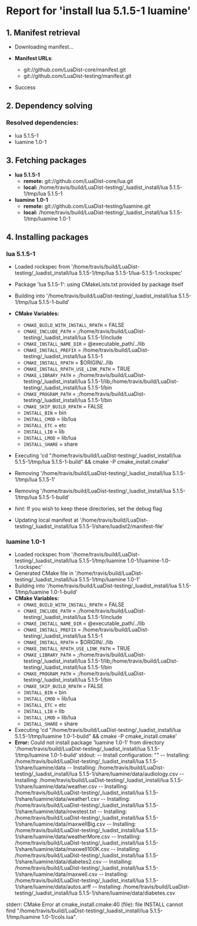 # Report for 'install lua 5.1.5-1 luamine'


## 1. Manifest retrieval

- Downloading manifest...

- **Manifest URLs**:
    - git://github.com/LuaDist-core/manifest.git
    - git://github.com/LuaDist-testing/manifest.git
- Success

## 2. Dependency solving


### Resolved dependencies:
- lua 5.1.5-1
- luamine 1.0-1

## 3. Fetching packages

- **lua 5.1.5-1**
    - **remote:** git://github.com/LuaDist-core/lua.git
    - **local:** /home/travis/build/LuaDist-testing/_luadist_install/lua 5.1.5-1/tmp/lua 5.1.5-1
- **luamine 1.0-1**
    - **remote:** git://github.com/LuaDist-testing/luamine.git
    - **local:** /home/travis/build/LuaDist-testing/_luadist_install/lua 5.1.5-1/tmp/luamine 1.0-1

## 4. Installing packages


### lua 5.1.5-1
- Loaded rockspec from '/home/travis/build/LuaDist-testing/_luadist_install/lua 5.1.5-1/tmp/lua 5.1.5-1/lua-5.1.5-1.rockspec'
- Package 'lua 5.1.5-1': using CMakeLists.txt provided by package itself
- Building into '/home/travis/build/LuaDist-testing/_luadist_install/lua 5.1.5-1/tmp/lua 5.1.5-1-build'
- **CMake Variables:**
    - `CMAKE_BUILD_WITH_INSTALL_RPATH` = FALSE
    - `CMAKE_INCLUDE_PATH` = ;/home/travis/build/LuaDist-testing/_luadist_install/lua 5.1.5-1/include
    - `CMAKE_INSTALL_NAME_DIR` = @executable_path/../lib
    - `CMAKE_INSTALL_PREFIX` = /home/travis/build/LuaDist-testing/_luadist_install/lua 5.1.5-1
    - `CMAKE_INSTALL_RPATH` = $ORIGIN/../lib
    - `CMAKE_INSTALL_RPATH_USE_LINK_PATH` = TRUE
    - `CMAKE_LIBRARY_PATH` = ;/home/travis/build/LuaDist-testing/_luadist_install/lua 5.1.5-1/lib;/home/travis/build/LuaDist-testing/_luadist_install/lua 5.1.5-1/bin
    - `CMAKE_PROGRAM_PATH` = ;/home/travis/build/LuaDist-testing/_luadist_install/lua 5.1.5-1/bin
    - `CMAKE_SKIP_BUILD_RPATH` = FALSE
    - `INSTALL_BIN` = bin
    - `INSTALL_CMOD` = lib/lua
    - `INSTALL_ETC` = etc
    - `INSTALL_LIB` = lib
    - `INSTALL_LMOD` = lib/lua
    - `INSTALL_SHARE` = share
- Executing 'cd "/home/travis/build/LuaDist-testing/_luadist_install/lua 5.1.5-1/tmp/lua 5.1.5-1-build" && cmake -P cmake_install.cmake'
- Removing '/home/travis/build/LuaDist-testing/_luadist_install/lua 5.1.5-1/tmp/lua 5.1.5-1'
- Removing '/home/travis/build/LuaDist-testing/_luadist_install/lua 5.1.5-1/tmp/lua 5.1.5-1-build'

- *hint:* If you wish to keep these directories, set the debug flag
- Updating local manifest at '/home/travis/build/LuaDist-testing/_luadist_install/lua 5.1.5-1/share/luadist2/manifest-file'

### luamine 1.0-1
- Loaded rockspec from '/home/travis/build/LuaDist-testing/_luadist_install/lua 5.1.5-1/tmp/luamine 1.0-1/luamine-1.0-1.rockspec'
- Generated CMake file in '/home/travis/build/LuaDist-testing/_luadist_install/lua 5.1.5-1/tmp/luamine 1.0-1'
- Building into '/home/travis/build/LuaDist-testing/_luadist_install/lua 5.1.5-1/tmp/luamine 1.0-1-build'
- **CMake Variables:**
    - `CMAKE_BUILD_WITH_INSTALL_RPATH` = FALSE
    - `CMAKE_INCLUDE_PATH` = ;/home/travis/build/LuaDist-testing/_luadist_install/lua 5.1.5-1/include
    - `CMAKE_INSTALL_NAME_DIR` = @executable_path/../lib
    - `CMAKE_INSTALL_PREFIX` = /home/travis/build/LuaDist-testing/_luadist_install/lua 5.1.5-1
    - `CMAKE_INSTALL_RPATH` = $ORIGIN/../lib
    - `CMAKE_INSTALL_RPATH_USE_LINK_PATH` = TRUE
    - `CMAKE_LIBRARY_PATH` = ;/home/travis/build/LuaDist-testing/_luadist_install/lua 5.1.5-1/lib;/home/travis/build/LuaDist-testing/_luadist_install/lua 5.1.5-1/bin
    - `CMAKE_PROGRAM_PATH` = ;/home/travis/build/LuaDist-testing/_luadist_install/lua 5.1.5-1/bin
    - `CMAKE_SKIP_BUILD_RPATH` = FALSE
    - `INSTALL_BIN` = bin
    - `INSTALL_CMOD` = lib/lua
    - `INSTALL_ETC` = etc
    - `INSTALL_LIB` = lib
    - `INSTALL_LMOD` = lib/lua
    - `INSTALL_SHARE` = share
- Executing 'cd "/home/travis/build/LuaDist-testing/_luadist_install/lua 5.1.5-1/tmp/luamine 1.0-1-build" && cmake -P cmake_install.cmake'
- **Error:** Could not install package 'luamine 1.0-1' from directory '/home/travis/build/LuaDist-testing/_luadist_install/lua 5.1.5-1/tmp/luamine 1.0-1-build'
stdout:
-- Install configuration: ""
-- Installing: /home/travis/build/LuaDist-testing/_luadist_install/lua 5.1.5-1/share/luamine/data
-- Installing: /home/travis/build/LuaDist-testing/_luadist_install/lua 5.1.5-1/share/luamine/data/audiology.csv
-- Installing: /home/travis/build/LuaDist-testing/_luadist_install/lua 5.1.5-1/share/luamine/data/weather.csv
-- Installing: /home/travis/build/LuaDist-testing/_luadist_install/lua 5.1.5-1/share/luamine/data/weather1.csv
-- Installing: /home/travis/build/LuaDist-testing/_luadist_install/lua 5.1.5-1/share/luamine/data/rowstest.txt
-- Installing: /home/travis/build/LuaDist-testing/_luadist_install/lua 5.1.5-1/share/luamine/data/maxwellBig.csv
-- Installing: /home/travis/build/LuaDist-testing/_luadist_install/lua 5.1.5-1/share/luamine/data/weatherMore.csv
-- Installing: /home/travis/build/LuaDist-testing/_luadist_install/lua 5.1.5-1/share/luamine/data/maxwell100K.csv
-- Installing: /home/travis/build/LuaDist-testing/_luadist_install/lua 5.1.5-1/share/luamine/data/diabetes2.csv
-- Installing: /home/travis/build/LuaDist-testing/_luadist_install/lua 5.1.5-1/share/luamine/data/maxwell.csv
-- Installing: /home/travis/build/LuaDist-testing/_luadist_install/lua 5.1.5-1/share/luamine/data/autos.arff
-- Installing: /home/travis/build/LuaDist-testing/_luadist_install/lua 5.1.5-1/share/luamine/data/diabetes.csv

stderr:
CMake Error at cmake_install.cmake:40 (file):
  file INSTALL cannot find
  "/home/travis/build/LuaDist-testing/_luadist_install/lua
  5.1.5-1/tmp/luamine 1.0-1/cols.lua".



